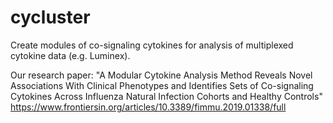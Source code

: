 # cycluster
Create modules of co-signaling cytokines for analysis of multiplexed cytokine data (e.g. Luminex).

Our research paper:
"A Modular Cytokine Analysis Method Reveals Novel Associations With Clinical Phenotypes and Identifies Sets of Co-signaling Cytokines Across Influenza Natural Infection Cohorts and Healthy Controls"
https://www.frontiersin.org/articles/10.3389/fimmu.2019.01338/full

